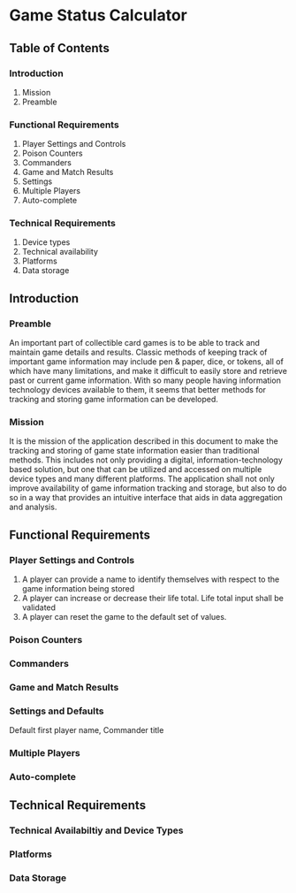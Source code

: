 # Game Status Calculator

## Table of Contents

### Introduction
1. Mission
2. Preamble
### Functional Requirements
1. Player Settings and Controls
2. Poison Counters
3. Commanders
4. Game and Match Results
5. Settings
6. Multiple Players
7. Auto-complete
### Technical Requirements
1. Device types
2. Technical availability
3. Platforms
4. Data storage

## Introduction

### Preamble

An important part of collectible card games is to be able to track and maintain game details and results. Classic methods of keeping track of important game information may include pen & paper, dice, or tokens, all of which have many limitations, and make it difficult to easily store and retrieve past or current game information. With so many people having information technology devices available to them, it seems that better methods for tracking and storing game information can be developed.

### Mission

It is the mission of the application described in this document to make the tracking and storing of game state information easier than traditional methods. This includes not only providing a digital, information-technology based solution, but one that can be utilized and accessed on multiple device types and many different platforms. The application shall not only improve availability of game information tracking and storage, but also to do so in a way that provides an intuitive interface that aids in data aggregation and analysis.

## Functional Requirements

### Player Settings and Controls
1. A player can provide a name to identify themselves with respect to the game information being stored
2. A player can increase or decrease their life total. Life total input shall be validated
3. A player can reset the game to the default set of values.
### Poison Counters

### Commanders

### Game and Match Results

### Settings and Defaults
Default first player name, Commander title

### Multiple Players

### Auto-complete

## Technical Requirements

### Technical Availabiltiy and Device Types

### Platforms

### Data Storage


